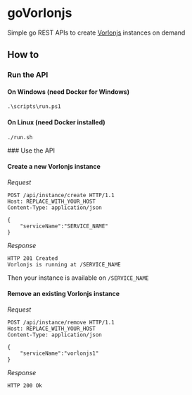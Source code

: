 # goVorlonjs
Simple go REST APIs to create [Vorlonjs](https://github.com/microsoftdx/vorlonjs) instances on demand

## How to

### Run the API

#### On Windows (need Docker for Windows)

```
.\scripts\run.ps1
```

#### On Linux (need Docker installed)

```
./run.sh
```

### Use the API

#### Create a new Vorlonjs instance

*Request*

```
POST /api/instance/create HTTP/1.1
Host: REPLACE_WITH_YOUR_HOST
Content-Type: application/json

{
    "serviceName":"SERVICE_NAME"
}
```

*Response*

```
HTTP 201 Created
Vorlonjs is running at /SERVICE_NAME
```

Then your instance is available on `/SERVICE_NAME`

#### Remove an existing Vorlonjs instance

*Request*

```
POST /api/instance/remove HTTP/1.1
Host: REPLACE_WITH_YOUR_HOST
Content-Type: application/json

{
    "serviceName":"vorlonjs1"
}
```

*Response*

```
HTTP 200 Ok
```
